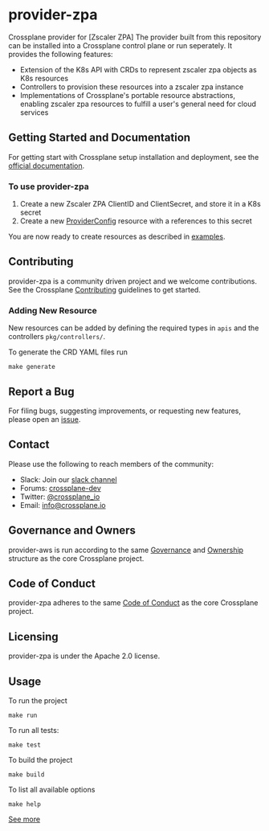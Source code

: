 # provider-zpa

Crossplane provider for [Zscaler ZPA]
The provider built from this repository can be installed into a Crossplane control plane or run seperately. It provides the following features:

* Extension of the K8s API with CRDs to represent zscaler zpa objects as K8s resources
* Controllers to provision these resources into a zscaler zpa instance
* Implementations of Crossplane's portable resource abstractions, enabling zscaler zpa resources to fulfill a user's general need for cloud services

## Getting Started and Documentation

For getting start with Crossplane setup installation and deployment, see the [official documentation](https://crossplane.io/docs/latest).

### To use provider-zpa

1. Create a new Zscaler ZPA ClientID and ClientSecret, and store it in a K8s secret
2. Create a new [ProviderConfig](examples/config/zpa-provider-config.yaml) resource with a references to this secret

You are now ready to create resources as described in [examples](examples).

## Contributing

provider-zpa is a community driven project and we welcome contributions. See the
Crossplane
[Contributing](https://github.com/crossplane/crossplane/blob/master/CONTRIBUTING.md)
guidelines to get started.

### Adding New Resource

New resources can be added by defining the required types in `apis` and the controllers `pkg/controllers/`.

To generate the CRD YAML files run

    make generate


## Report a Bug

For filing bugs, suggesting improvements, or requesting new features, please
open an [issue](https://github.com/crossplane-contrib/provider-zpa/issues).

## Contact

Please use the following to reach members of the community:

* Slack: Join our [slack channel](https://slack.crossplane.io)
* Forums:
  [crossplane-dev](https://groups.google.com/forum/#!forum/crossplane-dev)
* Twitter: [@crossplane_io](https://twitter.com/crossplane_io)
* Email: [info@crossplane.io](mailto:info@crossplane.io)

## Governance and Owners

provider-aws is run according to the same
[Governance](https://github.com/crossplane/crossplane/blob/master/GOVERNANCE.md)
and [Ownership](https://github.com/crossplane/crossplane/blob/master/OWNERS.md)
structure as the core Crossplane project.

## Code of Conduct

provider-zpa adheres to the same [Code of
Conduct](https://github.com/crossplane/crossplane/blob/master/CODE_OF_CONDUCT.md)
as the core Crossplane project.

## Licensing

provider-zpa is under the Apache 2.0 license.


## Usage

To run the project

    make run

To run all tests:

    make test

To build the project

    make build

To list all available options

    make help

[See more](./INSTALL.md)
